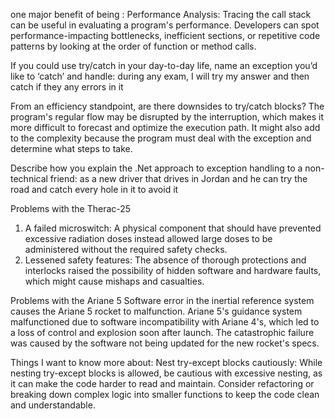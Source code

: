 one major benefit of being :
Performance Analysis: Tracing the call stack can be useful in evaluating a program's performance. Developers can spot performance-impacting bottlenecks, inefficient sections, or repetitive code patterns by looking at the order of function or method calls.

If you could use try/catch in your day-to-day life, name an exception you’d like to ‘catch’ and handle:
during any exam, I will try my answer and then catch if they any errors in it 

From an efficiency standpoint, are there downsides to try/catch blocks?
The program's regular flow may be disrupted by the interruption, which makes it more difficult to forecast and optimize the execution path. It might also add to the complexity because the program must deal with the exception and determine what steps to take.

Describe how you explain the .Net approach to exception handling to a non-technical friend:
as a new driver that drives in Jordan and he can try the road and catch every hole in it to avoid it 



Problems with the Therac-25
1. A failed microswitch: A physical component that should have prevented excessive radiation doses instead allowed large doses to be administered without the required safety checks.
2. Lessened safety features: The absence of thorough protections and interlocks raised the possibility of hidden software and hardware faults, which might cause mishaps and casualties.

Problems with the Ariane 5
Software error in the inertial reference system causes the Ariane 5 rocket to malfunction. Ariane 5's guidance system malfunctioned due to software incompatibility with Ariane 4's, which led to a loss of control and explosion soon after launch. The catastrophic failure was caused by the software not being updated for the new rocket's specs.

Things I want to know more about:
Nest try-except blocks cautiously: While nesting try-except blocks is allowed, be cautious with excessive nesting, as it can make the code harder to read and maintain. Consider refactoring or breaking down complex logic into smaller functions to keep the code clean and understandable.
